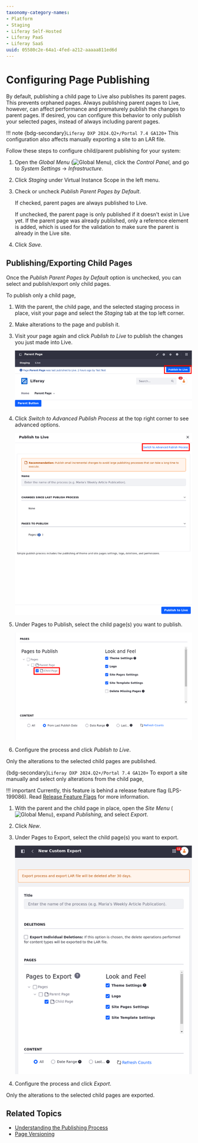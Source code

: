 ```yaml
---
taxonomy-category-names:
- Platform
- Staging
- Liferay Self-Hosted
- Liferay PaaS
- Liferay SaaS
uuid: 05580c2e-64a1-4fed-a212-aaaaa811ed6d
---
```


# Configuring Page Publishing

By default, publishing a child page to Live also publishes its parent pages. This prevents orphaned pages. Always publishing parent pages to Live, however, can affect performance and prematurely publish the changes to parent pages. If desired, you can configure this behavior to only publish your selected pages, instead of always including parent pages.

!!! note
    {bdg-secondary}`Liferay DXP 2024.Q2+/Portal 7.4 GA120+` This configuration also affects manually exporting a site to an LAR file.

Follow these steps to configure child/parent publishing for your system:

1. Open the *Global Menu* (![Global Menu](../../../images/icon-applications-menu.png)), click the *Control Panel*, and go to *System Settings* &rarr; *Infrastructure*.

1. Click *Staging* under Virtual Instance Scope in the left menu.

1. Check or uncheck *Publish Parent Pages by Default*.

   If checked, parent pages are always published to Live.

   If unchecked, the parent page is only published if it doesn't exist in Live yet. If the parent page was already published, only a reference element is added, which is used for the validation to make sure the parent is already in the Live site.

1. Click *Save*.

## Publishing/Exporting Child Pages

Once the *Publish Parent Pages by Default* option is unchecked, you can select and publish/export only child pages.

To publish only a child page,

1. With the parent, the child page, and the selected staging process in place, visit your page and select the *Staging* tab at the top left corner.

1. Make alterations to the page and publish it.

1. Visit your page again and click *Publish to Live* to publish the changes you just made into Live.

   ![While in Staging mode, publish only alterations made to a child page.](./configuring-page-publishing/images/01.png)

1. Click *Switch to Advanced Publish Process* at the top right corner to see advanced options.

   ![See Advanced Publish Process options.](./configuring-page-publishing/images/02.png)

1. Under Pages to Publish, select the child page(s) you want to publish.

   ![Select the child page(s) you want to publish.](./configuring-page-publishing/images/03.png)

1. Configure the process and click *Publish to Live*.

Only the alterations to the selected child pages are published.

{bdg-secondary}`Liferay DXP 2024.Q2+/Portal 7.4 GA120+` To export a site manually and select only alterations from the child page,

!!! important
    Currently, this feature is behind a release feature flag (LPS-199086). Read [Release Feature Flags](../../../system-administration/configuring-liferay/feature-flags.md#release-feature-flags) for more information.

1. With the parent and the child page in place, open the *Site Menu* (![Global Menu](../../../images/icon-product-menu.png)), expand *Publishing*, and select *Export*.

1. Click *New*.

1. Under Pages to Export, select the child page(s) you want to export.

   ![Select the child page(s) you want to export.](./configuring-page-publishing/images/04.png)

1. Configure the process and click *Export*.

Only the alterations to the selected child pages are exported.

## Related Topics

- [Understanding the Publishing Process](./understanding-the-publishing-process.md)
- [Page Versioning](./page-versioning.md)
